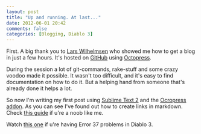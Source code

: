```yaml
---
layout: post
title: "Up and running. At last..."
date: 2012-06-01 20:42
comments: false 
categories: [Blogging, Diablo 3]
---
```

First. A big thank you to [Lars Wilhelmsen](http://www.larswilhelmsen.com/) who showed me how to get a blog in just a few hours. It's hosted on [GitHub](http://github.com) using [Octopress](http://octopress.org). 

During the session a lot of git-commands, rake-stuff and some crazy voodoo made it possible. It wasn't too difficult, and it's easy to find documentation on how to do it. But a helping hand from someone that's already done it helps a lot.

So now I'm writing my first post using [Sublime Text 2](http://www.sublimetext.com/2) and the [Ocropress addon](https://github.com/digal/st2-octopress). As you can see I've found out how to create links in markdown. Check [this guide](http://daringfireball.net/projects/markdown/) if u're a noob like me.

Watch [this one](http://www.youtube.com/watch?v=GsqUZkmO-zk) if u're having Error 37 problems in Diablo 3.